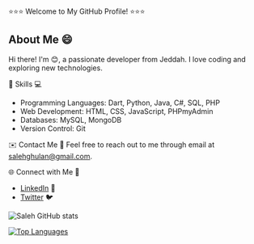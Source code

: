 ⭐️⭐️⭐️ Welcome to My GitHub Profile! ⭐️⭐️⭐️

## About Me 😄
Hi there! I'm [</Saleh>](https://github.com/salehghulamqasim) 😊, a passionate developer from Jeddah. I love coding and exploring new technologies.

🔧 Skills 💻
- Programming Languages: Dart, Python, Java, C#, SQL, PHP
- Web Development: HTML, CSS, JavaScript, PHPmyAdmin
- Databases: MySQL, MongoDB
- Version Control: Git

✉️ Contact Me 📧
Feel free to reach out to me through email at [salehghulan@gmail.com](mailto:salehghulan@gmail.com).

🌐 Connect with Me 🔗
- [LinkedIn](https://www.linkedin.com/in/saleh-g-6b730821b) 💼
- [Twitter](https://twitter.com/l_saleh_l) 🐦


![Saleh GitHub stats](https://github-readme-stats.vercel.app/api?username=salehghulamqasim&show_icons=true&theme=dark)

[![Top Languages](https://github-readme-stats.vercel.app/api/top-langs/?username=salehghulamqasim&layout=compact&theme=dark)](https://github.com/salehghulamqasim)
